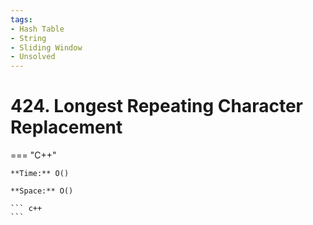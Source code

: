 ```yaml
---
tags:
- Hash Table
- String
- Sliding Window
- Unsolved
---
```



# 424. Longest Repeating Character Replacement

=== "C++"

    **Time:** O()

    **Space:** O()

    ``` c++
    ```